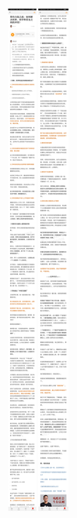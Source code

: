 ![](../../images/2017年08月/GX0810势均力敌之战：如何解决同事、同学和室友之间的冲突？.jpg)
![](../../images/2017年08月/GX0810势均力敌之战：如何解决同事、同学和室友之间的冲突？2.jpg)
